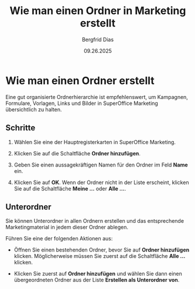 ﻿---
uid: help-de-marketing-create-folder
title: Wie man einen Ordner in Marketing erstellt
description: Wie man einen Ordner in Marketing erstellt
keywords: Ordner, Unterordner, Ordner hinzufügen
author: Bergfrid Dias
date: 09.26.2025
version: 10.5
content_type: howto
category: marketing
license: marketingessentials
audience: person
audience_tooltip: SuperOffice Marketing
language: de
---

# Wie man einen Ordner erstellt

Eine gut organisierte Ordnerhierarchie ist empfehlenswert, um Kampagnen, Formulare, Vorlagen, Links und Bilder in SuperOffice Marketing übersichtlich zu halten.

## Schritte

1. Wählen Sie eine der Hauptregisterkarten in SuperOffice Marketing.

2. Klicken Sie auf die Schaltfläche **Ordner hinzufügen**.

3. Geben Sie einen aussagekräftigen Namen für den Ordner im Feld **Name** ein.

4. Klicken Sie auf **OK**. Wenn der Ordner nicht in der Liste erscheint, klicken Sie auf die Schaltfläche **Meine ...** oder **Alle ...**.

## Unterordner

Sie können Unterordner in allen Ordnern erstellen und das entsprechende Marketingmaterial in jedem dieser Ordner ablegen.

Führen Sie eine der folgenden Aktionen aus:

* Öffnen Sie einen bestehenden Ordner, bevor Sie auf **Ordner hinzufügen** klicken. Möglicherweise müssen Sie zuerst auf die Schaltfläche **Alle ...** klicken.

* Klicken Sie zuerst auf **Ordner hinzufügen** und wählen Sie dann einen übergeordneten Ordner aus der Liste **Erstellen als Unterordner von**.

<!-- Referenced images -->
